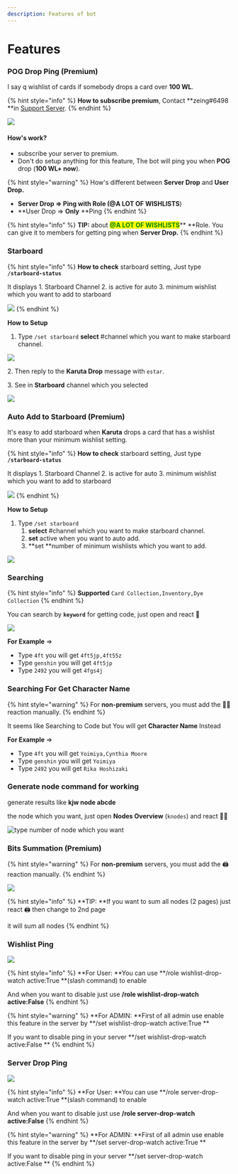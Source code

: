```yaml
---
description: Features of bot
---
```


# Features

### **POG Drop Ping (Premium)**

I say q wishlist of cards if somebody drops a card over **100 WL**.

{% hint style="info" %}
**How to subscribe premium**, Contact **zeing#6498 **in [Support Server](https://discord.gg/zTcaPARjfb).
{% endhint %}

![](.gitbook/assets/image.png)

#### How's work?

* subscribe your server to premium.
* Don't do setup anything for this feature, The bot will ping you when **POG** drop (**100 WL+ now**).

{% hint style="warning" %}
How's different between **Server Drop** and **User Drop.**

* **Server Drop => **Ping with Role (<mark style="color:green;">**@A LOT OF WISHLISTS**</mark>)
* **User Drop => **Only** **Ping&#x20;
{% endhint %}

{% hint style="info" %}
**TIP:** about <mark style="color:green;">**@A LOT OF WISHLISTS**</mark>** **Role. You can give it to members for getting ping when **Server Drop.**
{% endhint %}



### **Starboard**

{% hint style="info" %}
**How to check** starboard setting, Just type **`/starboard-status`**

It displays 1. Starboard Channel 2. is active for auto 3. minimum wishlist which you want to add to starboard

![](<.gitbook/assets/image (5).png>)
{% endhint %}

**How to Setup**

1. Type `/set starboard` **select** #channel which you want to make starboard channel.

![](<.gitbook/assets/image (13).png>)

2\. Then reply to the **Karuta Drop** message with `estar`.

3\. See in **Starboard** channel which you selected

![](<.gitbook/assets/image (14).png>)

### **Auto Add to Starboard (Premium)**

It's easy to add starboard when **Karuta** drops a card that has a wishlist more than your minimum wishlist setting.

{% hint style="info" %}
**How to check** starboard setting, Just type **`/starboard-status`**

It displays 1. Starboard Channel 2. is active for auto 3. minimum wishlist which you want to add to starboard

![](<.gitbook/assets/image (5).png>)
{% endhint %}

**How to Setup**

1. Type `/set starboard`&#x20;
   1. **select** #channel which you want to make starboard channel.&#x20;
   2. **set** active when you want to auto add.
   3. **set **number of minimum wishlists which you want to add.

![](<.gitbook/assets/image (13).png>)

### Searching

{% hint style="info" %}
**Supported** `Card Collection,Inventory,Dye Collection`
{% endhint %}

You can search by **`keyword`** for getting code, just open and react 🔎

![](<.gitbook/assets/image (11).png>)

**For Example** =>

* Type `4ft` you will get `4ft5jp,4ft55z`
* Type `genshin` you will get `4ft5jp`
* Type `2492` you will get `4fgs4j`

### Searching For Get Character Name

{% hint style="warning" %}
For **non-premium** servers, you must add the 👱‍♂️ reaction manually.
{% endhint %}

It seems like Searching to Code but You will get **Character Name** Instead

**For Example** =>

* Type `4ft` you will get `Yoimiya,Cynthia Moore`
* Type `genshin` you will get `Yoimiya`
* Type `2492` you will get `Rika Hoshizaki`

### Generate node command for working

generate results like **kjw node abcde** &#x20;

the node which you want, just open **Nodes Overview** (`knodes`) and react 👷‍♂️

![type number of node which you want](<.gitbook/assets/image (1).png>)

### Bits Summation (Premium)

{% hint style="warning" %}
For **non-premium** servers, you must add the :printer: reaction manually.
{% endhint %}

![](<.gitbook/assets/image (4).png>)

{% hint style="info" %}
**TIP: **If you want to sum all nodes (2 pages) just react :printer: then change to 2nd page

it will sum all nodes
{% endhint %}

### Wishlist Ping

![](<.gitbook/assets/image (12).png>)

{% hint style="info" %}
**For User: **You can use **/role wishlist-drop-watch active:True **(slash command) to enable

And when you want to disable just use **/role wishlist-drop-watch active:False**
{% endhint %}

{% hint style="warning" %}
**For ADMIN: **First of all admin use enable this feature in the server by **/set wishlist-drop-watch active:True **

If you want to disable ping in your server  **/set wishlist-drop-watch active:False **
{% endhint %}



### Server Drop Ping

![](<.gitbook/assets/image (3).png>)

{% hint style="info" %}
**For User: **You can use **/role server-drop-watch active:True **(slash command) to enable

And when you want to disable just use **/role server-drop-watch active:False**
{% endhint %}

{% hint style="warning" %}
**For ADMIN: **First of all admin use enable this feature in the server by **/set server-drop-watch active:True **

If you want to disable ping in your server  **/set server-drop-watch active:False **
{% endhint %}
